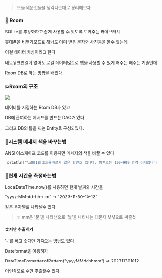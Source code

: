 >오늘 배운것들을 생각나는대로 정리해보자


### 📌 Room
SQLite를 추상화하고 쉽게 사용할 수 있도록 도와주는 라이브러리

휴대폰을 비행기모드로 해놔도 이미 받은 문자와 사진등을 볼수 있는데

이걸 데이터 캐싱이라고 한다

네트워크연결이 없어도 로컬 데이터많으로 앱을 사용할 수 있게 해주는 해주는 기술인데

Room DB로 하는 방법을 배웠다

### 💥Room의 구조
![](https://img1.daumcdn.net/thumb/R1280x0/?scode=mtistory2&fname=https%3A%2F%2Fblog.kakaocdn.net%2Fdn%2FbIqPCs%2FbtrIA0RbcQc%2F7iYREMIBVHfggWSlulD8yk%2Fimg.png)


데이터를 저장하는 Room DB가 있고

DB에 관여하는 메서드를 만드는 DAO가 있다

그리고 DB의 틀을 짜는 Entity로 구성되있다.

### 📌시스템 메세지 색을 바꾸는법 

ANSI 이스케이프 코드를 이용하면 메세지의 색을 바꿀 수 있다
```kotlin
 println("\u001B[31m올바르지 않은 방번호 입니다. 방번호는 100~999 영역 이내입니다.\u001B[0m")
```

### 📌현재 시간을 측정하는법

LocalDateTime.now()를 사용하면 현재 날짜와 시간을

"yyyy-MM-dd-hh-mm" -> "2023-11-30-10-12"

같은 문자열로 나타낼수 있다

>✨ mm은 '분'을 나타냄으로 '월'을 나타내는 대문자 MM으로 써줄것

#### 숫자만 추출하기
'-'를 빼고 숫자만 가져오는 방법도 있다

Dateformat을 이용하자 

DateTimeFormatter.ofPattern("yyyyMMddhhmm") => 202311301012

이런식으로 수만 추출할수 있다